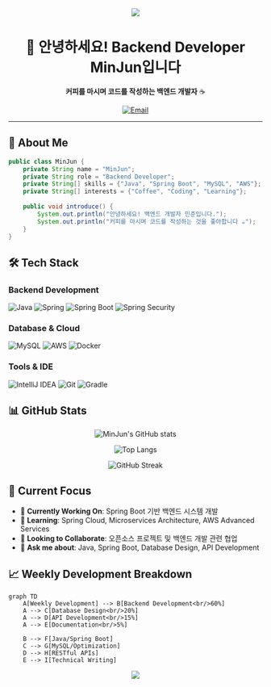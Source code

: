 <div align="center">
<!-- header -->
<img src="https://capsule-render.vercel.app/api?type=waving&color=gradient&height=200&width=2000&section=header&text=MinJun's%20GitHub&fontSize=60&fontAlignY=35&desc=Backend%20Developer%20|%20Coffee%20Enthusiast&descAlignY=55&descAlign=60" />

</div>

<div align="center">

# 👋 안녕하세요! Backend Developer MinJun입니다

**커피를 마시며 코드를 작성하는 백엔드 개발자** ☕

[![Email](https://img.shields.io/badge/Email-D14836?style=for-the-badge&logo=gmail&logoColor=white)](mailto:simpers@naver.com.com)

</div>

---

## 🚀 About Me

```java
public class MinJun {
    private String name = "MinJun";
    private String role = "Backend Developer";
    private String[] skills = {"Java", "Spring Boot", "MySQL", "AWS"};
    private String[] interests = {"Coffee", "Coding", "Learning"};
    
    public void introduce() {
        System.out.println("안녕하세요! 백엔드 개발자 민준입니다.");
        System.out.println("커피를 마시며 코드를 작성하는 것을 좋아합니다 ☕");
    }
}
```

## 🛠️ Tech Stack

### Backend Development
![Java](https://img.shields.io/badge/Java-ED8B00?style=for-the-badge&logo=openjdk&logoColor=white)
![Spring](https://img.shields.io/badge/Spring-6DB33F?style=for-the-badge&logo=spring&logoColor=white)
![Spring Boot](https://img.shields.io/badge/Spring_Boot-6DB33F?style=for-the-badge&logo=spring-boot&logoColor=white)
![Spring Security](https://img.shields.io/badge/Spring_Security-6DB33F?style=for-the-badge&logo=spring-security&logoColor=white)

### Database & Cloud
![MySQL](https://img.shields.io/badge/MySQL-00000F?style=for-the-badge&logo=mysql&logoColor=white)
![AWS](https://img.shields.io/badge/Amazon_AWS-232F3E?style=for-the-badge&logo=amazon-aws&logoColor=white)
![Docker](https://img.shields.io/badge/Docker-2496ED?style=for-the-badge&logo=docker&logoColor=white)

### Tools & IDE
![IntelliJ IDEA](https://img.shields.io/badge/IntelliJ_IDEA-000000.svg?style=for-the-badge&logo=intellij-idea&logoColor=white)
![Git](https://img.shields.io/badge/Git-F05032?style=for-the-badge&logo=git&logoColor=white)
![Gradle](https://img.shields.io/badge/Gradle-02303A?style=for-the-badge&logo=gradle&logoColor=white)

## 📊 GitHub Stats

<div align="center">

![MinJun's GitHub stats](https://github-readme-stats.vercel.app/api?username=Jominjun1&show_icons=true&theme=radical&hide_border=true&bg_color=0D1117&title_color=58A6FF&text_color=8B949E&icon_color=58A6FF)

![Top Langs](https://github-readme-stats.vercel.app/api/top-langs/?username=Jominjun1&layout=compact&theme=radical&hide_border=true&bg_color=0D1117&title_color=58A6FF&text_color=8B949E)

![GitHub Streak](https://github-readme-streak-stats.herokuapp.com/?user=Jominjun1&theme=radical&hide_border=true&background=0D1117&stroke=58A6FF&ring=58A6FF&fire=58A6FF&currStreakNum=8B949E&currStreakLabel=58A6FF&sideNums=8B949E&sideLabels=58A6FF&dates=8B949E)

</div>

## 🎯 Current Focus

- 🔭 **Currently Working On**: Spring Boot 기반 백엔드 시스템 개발
- 🌱 **Learning**: Spring Cloud, Microservices Architecture, AWS Advanced Services
- 👯 **Looking to Collaborate**: 오픈소스 프로젝트 및 백엔드 개발 관련 협업
- 💬 **Ask me about**: Java, Spring Boot, Database Design, API Development

## 📈 Weekly Development Breakdown

```mermaid
graph TD
    A[Weekly Development] --> B[Backend Development<br/>60%]
    A --> C[Database Design<br/>20%]
    A --> D[API Development<br/>15%]
    A --> E[Documentation<br/>5%]
    
    B --> F[Java/Spring Boot]
    C --> G[MySQL/Optimization]
    D --> H[RESTful APIs]
    E --> I[Technical Writing]
```

<div align="center">
<!-- footer -->
<img src="https://capsule-render.vercel.app/api?type=waving&color=gradient&height=150&section=footer" />

</div>
